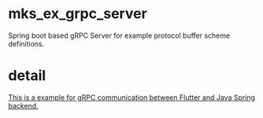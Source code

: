# mks_ex_grpc_server
Spring boot based gRPC Server for example protocol buffer scheme definitions.

# detail
[This is a example for gRPC communication between Flutter and Java Spring backend.](https://blog.mukei-soft.co.jp/programming/2021/08/27/124/)
